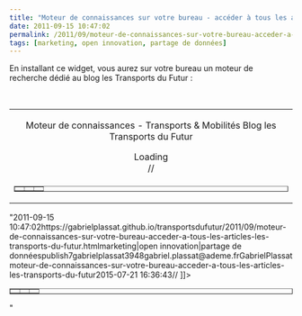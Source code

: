 ```yaml
---
title: "Moteur de connaissances sur votre bureau - accéder à tous les articles Les Transports du Futur"
date: 2011-09-15 10:47:02
permalink: /2011/09/moteur-de-connaissances-sur-votre-bureau-acceder-a-tous-les-articles-les-transports-du-futur.html
tags: [marketing, open innovation, partage de données]
---
```


<p>En installant ce widget, vous aurez sur votre bureau un moteur de recherche dédié au blog les Transports du Futur :</p> <p> </p> <table align="center" border="0"> <tbody> <tr> <td align="center" valign="middle"> <p class="MsoNormal">Moteur de connaissances - Transports & Mobilités Blog les Transports du Futur</p> <div id="cse-search-form" style="width: 100%">Loading</div>  // <![CDATA[  google.load('search', '1', {language : 'fr'}); google.setOnLoadCallback(function() { var customSearchControl = new google.search.CustomSearchControl('014837645704991177296:zjya10zvprm'); customSearchControl.setResultSetSize(google.search.Search.FILTERED_CSE_RESULTSET); var options = new google.search.DrawOptions(); options.enableSearchboxOnly(http://www.google.fr/cse?cx=014837645704991177296:zjya10zvprm", null, true) customSearchControl.draw('cse-search-form', options) }, true) // ]]> </td> </tr> <tr> <td align=""center""> <table border=""0"" cellpadding=""0"" cellspacing=""0"" style=""cursor: pointer"" width=""100%""> <tbody> <tr> <td><img alt="""" border=""0"" height=""36"" src=""/wp-content/uploads/sites/6/2011/09/moteurdeconnaissancessurvotrebureauaccdertouslesarticleslestransportsdufutur.gif"" width=""11"" /></td> <td align=""center"" height=""36"" width=""100%""><img alt="""" border=""0"" height=""36"" src=""/wp-content/uploads/sites/6/2011/09/moteurdeconnaissancessurvotrebureauaccdertouslesarticleslestransportsdufutur-1.gif"" width=""145"" /></td> <td><img alt="""" border=""0"" height=""36"" src=""/wp-content/uploads/sites/6/2011/09/moteurdeconnaissancessurvotrebureauaccdertouslesarticleslestransportsdufutur-2.gif"" width=""9"" /></td> </tr> </tbody> </table> </td> </tr> </tbody> </table>"2011-09-15 10:47:02https://gabrielplassat.github.io/transportsdufutur/2011/09/moteur-de-connaissances-sur-votre-bureau-acceder-a-tous-les-articles-les-transports-du-futur.htmlmarketing|open innovation|partage de donnéespublish7gabrielplassat3948gabriel.plassat@ademe.frGabrielPlassatmoteur-de-connaissances-sur-votre-bureau-acceder-a-tous-les-articles-les-transports-du-futur2015-07-21 16:36:43// ]]> </td> </tr> <tr> <td align=""center""> <table border=""0"" cellpadding=""0"" cellspacing=""0"" style=""cursor: pointer"" width=""100%""> <tbody> <tr> <td><img alt="""" border=""0"" height=""36"" src=""/wp-content/uploads/sites/6/2011/09/moteurdeconnaissancessurvotrebureauaccdertouslesarticleslestransportsdufutur.gif"" width=""11"" /></td> <td align=""center"" height=""36"" width=""100%""><img alt="""" border=""0"" height=""36"" src=""/wp-content/uploads/sites/6/2011/09/moteurdeconnaissancessurvotrebureauaccdertouslesarticleslestransportsdufutur-1.gif"" width=""145"" /></td> <td><img alt="""" border=""0"" height=""36"" src=""/wp-content/uploads/sites/6/2011/09/moteurdeconnaissancessurvotrebureauaccdertouslesarticleslestransportsdufutur-2.gif"" width=""9"" /></td> </tr> </tbody> </table> </td> </tr> </tbody> </table>"
